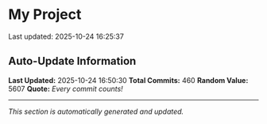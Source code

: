 # My Project


Last updated: 2025-10-24 16:25:37



















































































































































































































































































































































































































































































































































































































































































































































































































































































## Auto-Update Information

**Last Updated:** 2025-10-24 16:50:30
**Total Commits:** 460
**Random Value:** 5607
**Quote:** _Every commit counts!_

---
_This section is automatically generated and updated._